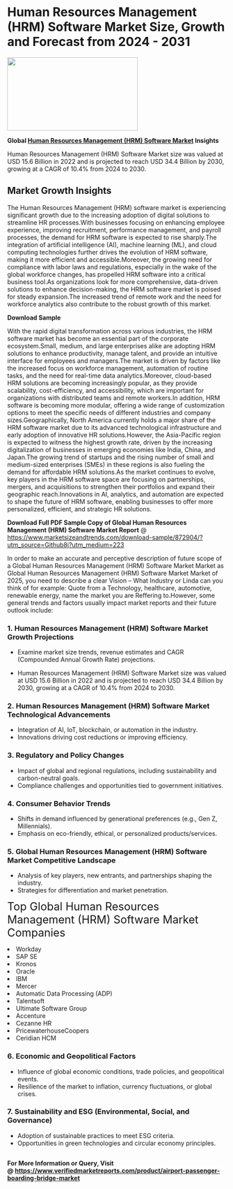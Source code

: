 <H1>Human Resources Management (HRM) Software Market Size, Growth and Forecast from 2024 - 2031</H1><img class="aligncenter size-medium wp-image-584254" src="https://thirdeyenews.in/wp-content/uploads/2024/09/Global-Market-Research-300x168.jpeg" alt="" width="300" height="168" /><p><strong>Global&nbsp;<a href="https://www.marketsizeandtrends.com/download-sample/872904/?utm_source=Github8j?utm_medium=223">Human Resources Management (HRM) Software Market</a> Insights</strong></p><p>Human Resources Management (HRM) Software Market size was valued at USD 15.6 Billion in 2022 and is projected to reach USD 34.4 Billion by 2030, growing at a CAGR of 10.4% from 2024 to 2030.</p><p><h2>Market Growth Insights</h2> <p>The Human Resources Management (HRM) software market is experiencing significant growth due to the increasing adoption of digital solutions to streamline HR processes.With businesses focusing on enhancing employee experience, improving recruitment, performance management, and payroll processes, the demand for HRM software is expected to rise sharply.The integration of artificial intelligence (AI), machine learning (ML), and cloud computing technologies further drives the evolution of HRM software, making it more efficient and accessible.Moreover, the growing need for compliance with labor laws and regulations, especially in the wake of the global workforce changes, has propelled HRM software into a critical business tool.As organizations look for more comprehensive, data-driven solutions to enhance decision-making, the HRM software market is poised for steady expansion.The increased trend of remote work and the need for workforce analytics also contribute to the robust growth of this market.</p> <p><strong>Download Sample</strong></p> <p>With the rapid digital transformation across various industries, the HRM software market has become an essential part of the corporate ecosystem.Small, medium, and large enterprises alike are adopting HRM solutions to enhance productivity, manage talent, and provide an intuitive interface for employees and managers.The market is driven by factors like the increased focus on workforce management, automation of routine tasks, and the need for real-time data analytics.Moreover, cloud-based HRM solutions are becoming increasingly popular, as they provide scalability, cost-efficiency, and accessibility, which are important for organizations with distributed teams and remote workers.In addition, HRM software is becoming more modular, offering a wide range of customization options to meet the specific needs of different industries and company sizes.Geographically, North America currently holds a major share of the HRM software market due to its advanced technological infrastructure and early adoption of innovative HR solutions.However, the Asia-Pacific region is expected to witness the highest growth rate, driven by the increasing digitalization of businesses in emerging economies like India, China, and Japan.The growing trend of startups and the rising number of small and medium-sized enterprises (SMEs) in these regions is also fueling the demand for affordable HRM solutions.As the market continues to evolve, key players in the HRM software space are focusing on partnerships, mergers, and acquisitions to strengthen their portfolios and expand their geographic reach.Innovations in AI, analytics, and automation are expected to shape the future of HRM software, enabling businesses to offer more personalized, efficient, and strategic HR solutions.</p> <p><span class=""><strong>Download Full PDF Sample Copy of Global Human Resources Management (HRM) Software Market Report</strong> @ <a href="https://www.marketsizeandtrends.com/download-sample/872904/?utm_source=Github8j?utm_medium=223" target="_blank">https://www.marketsizeandtrends.com/download-sample/872904/?utm_source=Github8j?utm_medium=223</a></span></p><p>In order to make an accurate and perceptive description of future scope of a Global&nbsp;Human Resources Management (HRM) Software Market Market as Global&nbsp;Human Resources Management (HRM) Software Market Market of 2025, you need to describe a clear Vision &ndash; What Industry or Linda can you think of for example: Quote from a Technology, healthcare, automotive, renewable energy, name the market you are Reffering to.However, some general trends and factors usually impact market reports and their future outlook include:</p><h3>1.&nbsp;<strong>Human Resources Management (HRM) Software Market Growth Projections</strong></h3><ul><li>Examine market size trends, revenue estimates and CAGR (Compounded Annual Growth Rate) projections.</li><li><p>Human Resources Management (HRM) Software Market size was valued at USD 15.6 Billion in 2022 and is projected to reach USD 34.4 Billion by 2030, growing at a CAGR of 10.4% from 2024 to 2030.</p></li></ul><h3>2.&nbsp;<strong>Human Resources Management (HRM) Software Market Technological Advancements</strong></h3><ul><li>Integration of AI, IoT, blockchain, or automation in the industry.</li><li>Innovations driving cost reductions or improving efficiency.</li></ul><h3>3.&nbsp;<strong>Regulatory and Policy Changes</strong></h3><ul><li>Impact of global and regional regulations, including sustainability and carbon-neutral goals.</li><li>Compliance challenges and opportunities tied to government initiatives.</li></ul><h3>4.&nbsp;<strong>Consumer Behavior Trends</strong></h3><ul><li>Shifts in demand influenced by generational preferences (e.g., Gen Z, Millennials).</li><li>Emphasis on eco-friendly, ethical, or personalized products/services.</li></ul><h3>5.&nbsp;<strong>Global Human Resources Management (HRM) Software Market Competitive Landscape</strong></h3><ul><li>Analysis of key players, new entrants, and partnerships shaping the industry.</li><li>Strategies for differentiation and market penetration.</li></ul><p data-pm-slice="1 1 []"><span style="color: inherit; font-family: inherit; font-size: 25px;">Top Global Human Resources Management (HRM) Software Market Companies</span></p><div class="" data-test-id=""><p><li>Workday</li><li> SAP SE</li><li> Kronos</li><li> Oracle</li><li> IBM</li><li> Mercer</li><li> Automatic Data Processing (ADP)</li><li> Talentsoft</li><li> Ultimate Software Group</li><li> Accenture</li><li> Cezanne HR</li><li> PricewaterhouseCoopers</li><li> Ceridian HCM</li></p></div><h3>6.&nbsp;<strong>Economic and Geopolitical Factors</strong></h3><ul><li>Influence of global economic conditions, trade policies, and geopolitical events.</li><li>Resilience of the market to inflation, currency fluctuations, or global crises.</li></ul><h3>7.&nbsp;<strong>Sustainability and ESG (Environmental, Social, and Governance)</strong></h3><ul><li>Adoption of sustainable practices to meet ESG criteria.</li><li>Opportunities in green technologies and circular economy principles.</li></ul><h2><strong style="font-size: 14px;">For More Information or Query, Visit @&nbsp;</strong><a style="background-color: #ffffff; font-size: 14px;" href="https://www.marketsizeandtrends.com/report/human-resources-management-hrm-software-market/" target="_blank">https://www.verifiedmarketreports.com/product/airport-passenger-boarding-bridge-market</a></h2>